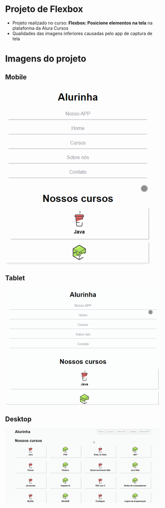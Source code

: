 # Projeto de Flexbox
- Projeto realizado no curso: **Flexbox: Posicione elementos na tela** na plataforma da Alura Cursos
- Qualidades das imagens inferiores causadas pelo app de captura de tela

# Imagens do projeto

## Mobile
![enter image description here](https://github.com/HortenciaCorts/projeto-flexbox/blob/main/gits/flexbox-mobile.gif?raw=true)

## Tablet
![enter image description here](https://github.com/HortenciaCorts/projeto-flexbox/blob/main/gits/flexbox-tablet.gif?raw=true)

## Desktop
![enter image description here](https://github.com/HortenciaCorts/projeto-flexbox/blob/main/gits/flexbox-desktop.gif?raw=true)